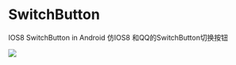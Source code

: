 SwitchButton
============
IOS8 SwitchButton in Android
仿IOS8 和QQ的SwitchButton切换按钮


![](https://github.com/fangjianbin/SwitchButton/blob/master/Screenshot_2014-11-12-15-36-22.jpeg)  
